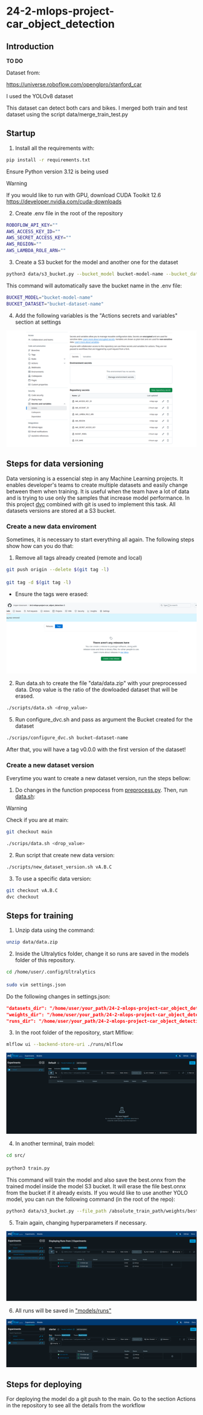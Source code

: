 # 24-2-mlops-project-car_object_detection

## Introduction

**TO DO**

Dataset from:

https://universe.roboflow.com/openglpro/stanford_car

I used the YOLOv8 dataset

This dataset can detect both cars and bikes. I merged both train and test dataset using the script data/merge_train_test.py

## Startup

1. Install all the requirements with:

```Bash
pip install -r requirements.txt
```

Ensure Python version 3.12 is being used

> [!WARNING]
> If you would like to run with GPU, download CUDA Toolkit 12.6 https://developer.nvidia.com/cuda-downloads

2. Create .env file in the root of the repository

```Bash
ROBOFLOW_API_KEY=""
AWS_ACCESS_KEY_ID=""
AWS_SECRET_ACCESS_KEY=""
AWS_REGION=""
AWS_LAMBDA_ROLE_ARN=""
```

3. Create a S3 bucket for the model and another one for the dataset

```Bash
python3 data/s3_bucket.py --bucket_model bucket-model-name --bucket_dataset bucket-dataset-name
```

This command will automatically save the bucket name in the .env file:

```Bash
BUCKET_MODEL="bucket-model-name"
BUCKET_DATASET="bucket-dataset-name"
```

4. Add the following variables is the "Actions secrets and variables" section at settings

![github env](./imgs/github_env.png)

## Steps for data versioning

Data versioning is a essencial step in any Machine Learning projects. It enables developer's teams to create multiple datasets and easily change between them when training. It is useful when the team have a lot of data and is trying to use only the samples that increase model performance. In this project [dvc](https://dvc.org/doc/api-reference) combined with git is used to implement this task. All datasets versions are stored at a S3 bucket.

### Create a new data enviroment

Sometimes, it is necessary to start everything all again. The following steps show how can you do that:

1. Remove all tags already created (remote and local)

```Bash
git push origin --delete $(git tag -l)

git tag -d $(git tag -l)
```

- Ensure the tags were erased:

![tags_erased](./imgs/tags_erased.png)

2. Run data.sh to create the file "data/data.zip" with your preprocessed data. Drop value is the ratio of the dowloaded dataset that will be erased.

```Bash
./scripts/data.sh <drop_value>
```

5. Run configure_dvc.sh and pass as argument the Bucket created for the dataset

```Bash
./scrips/configure_dvc.sh bucket-dataset-name
```

After that,  you will have a tag v0.0.0 with the first version of the dataset!

### Create a new dataset version

Everytime you want to create a new dataset version, run the steps bellow:

1. Do changes in the function prepocess from [preprocess.py](./data/preprocess.py). Then, run [data.sh](./data.sh):

> [!WARNING]
> Check if you are at main:
> ```Bash
> git checkout main
> ```

```Bash
./scrips/data.sh <drop_value>
```

2. Run script that create new data version:

```Bash
./scripts/new_dataset_version.sh vA.B.C
```

3. To use a specific data version:

```Bash
git checkout vA.B.C
dvc checkout
```

## Steps for training

1. Unzip data using the command:

```Bash
unzip data/data.zip
```

2. Inside the Ultralytics folder, change it so runs are saved in the models folder of this repository. 

```Bash
cd /home/user/.config/Ultralytics

sudo vim settings.json
```

Do the following changes in settings.json:

```Json
"datasets_dir": "/home/user/your_path/24-2-mlops-project-car_object_detection",
"weights_dir": "/home/user/your_path/24-2-mlops-project-car_object_detection/models/weights",
"runs_dir": "/home/user/your_path/24-2-mlops-project-car_object_detection/models/runs",
```

3. In the root folder of the repository, start Mlflow:

```Bash
mlflow ui --backend-store-uri ./runs/mlflow
```

![empty_mlfow](./imgs/empty_mlflow.png)

4. In another terminal, train model:

```Bash
cd src/

python3 train.py
```

This command will train the model and also save the best.onnx from the trained model inside the model S3 bucket. It will erase the file best.onnx from the bucket if it already exists. If you would like to use another YOLO model, you can run the following command (in the root of the repo):

```Bash
python3 data/s3_bucket.py --file_path /absolute_train_path/weights/best.onnx
```

5. Train again, changing hyperparameters if necessary.

![mlflow_working](./imgs/mlflow_working.png)

6. All runs will be saved in ["models/runs"](./models/runs/)

![mlflow_working_runs](./imgs/mlflow_working_runs.png)

## Steps for deploying

For deploying the model do a git push to the main. Go to the section Actions in the repository to see all the details from the workflow